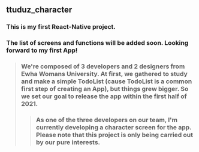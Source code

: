 ## ttuduz_character

### This is my first React-Native project. 
### The list of screens and functions will be added soon. Looking forward to my first App!
> ### We're composed of 3 developers and 2 designers from Ewha Womans University. At first, we gathered to study and make a simple TodoList (cause TodoList is a common first step of creating an App), but things grew bigger. So we set our goal to release the app within the first half of 2021.
>> ### As one of the three developers on our team, I'm currently developing a character screen for the app. Please note that this project is only being carried out by our pure interests.
